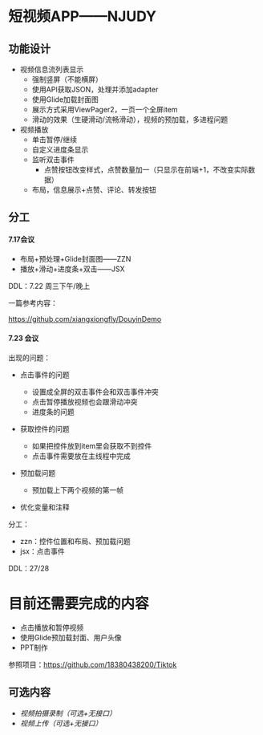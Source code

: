 # 短视频APP——NJUDY

## 功能设计

- 视频信息流列表显示
  - 强制竖屏（不能横屏）
  - 使用API获取JSON，处理并添加adapter
  - 使用Glide加载封面图
  - 展示方式采用ViewPager2，一页一个全屏item
  - 滑动的效果（生硬滑动/流畅滑动），视频的预加载，多进程问题
- 视频播放
  - 单击暂停/继续
  - 自定义进度条显示
  - 监听双击事件
    - 点赞按钮改变样式，点赞数量加一（只显示在前端+1，不改变实际数据）
  - 布局，信息展示+点赞、评论、转发按钮

## 分工

#### 7.17会议

- 布局+预处理+Glide封面图——ZZN
- 播放+滑动+进度条+双击——JSX

DDL：7.22 周三下午/晚上

一篇参考内容：

https://github.com/xiangxiongfly/DouyinDemo

#### 7.23 会议

出现的问题：

- 点击事件的问题
  - 设置成全屏的双击事件会和双击事件冲突
  - 点击暂停播放视频也会跟滑动冲突
  - 进度条的问题
- 获取控件的问题
  - 如果把控件放到item里会获取不到控件
  - 点击事件需要放在主线程中完成

- 预加载问题
  - 预加载上下两个视频的第一帧

- 优化变量和注释

分工：

- zzn：控件位置和布局、预加载问题
- jsx：点击事件

DDL：27/28

# 目前还需要完成的内容

- 点击播放和暂停视频
- 使用Glide预加载封面、用户头像
- PPT制作

参照项目：https://github.com/18380438200/Tiktok



## 可选内容

- *视频拍摄录制（可选+无接口）*
- *视频上传（可选+无接口）*
